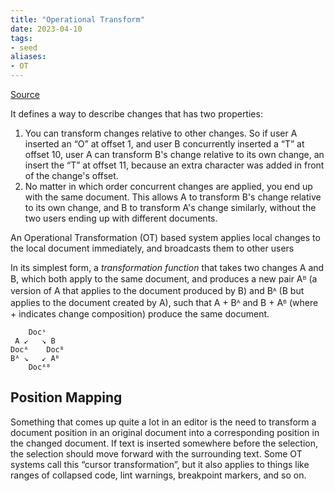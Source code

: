 ```yaml
---
title: "Operational Transform"
date: 2023-04-10
tags:
- seed
aliases:
- OT
---
```


[Source](https://marijnhaverbeke.nl/blog/collaborative-editing.html)

It defines a way to describe changes that has two properties:

1.  You can transform changes relative to other changes. So if user A inserted an “O” at offset 1, and user B concurrently inserted a “T” at offset 10, user A can transform B's change relative to its own change, an insert the “T” at offset 11, because an extra character was added in front of the change's offset.
2.  No matter in which order concurrent changes are applied, you end up with the same document. This allows A to transform B's change relative to its own change, and B to transform A's change similarly, without the two users ending up with different documents.

An Operational Transformation (OT) based system applies local changes to the local document immediately, and broadcasts them to other users

In its simplest form, a _transformation function_ that takes two changes A and B, which both apply to the same document, and produces a new pair Aᴮ (a version of A that applies to the document produced by B) and Bᴬ (B but applies to the document created by A), such that A + Bᴬ and B + Aᴮ (where + indicates change composition) produce the same document.

```
    Docˢ
 A ↙   ↘ B
Docᴬ    Docᴮ
Bᴬ ↘   ↙ Aᴮ
    Docᴬᴮ
```

## Position Mapping
Something that comes up quite a lot in an editor is the need to transform a document position in an original document into a corresponding position in the changed document. If text is inserted somewhere before the selection, the selection should move forward with the surrounding text. Some OT systems call this “cursor transformation”, but it also applies to things like ranges of collapsed code, lint warnings, breakpoint markers, and so on.